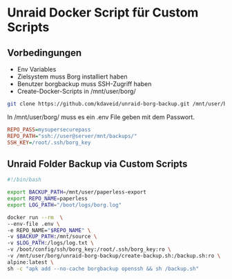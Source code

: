 # Unraid Docker Script für Custom Scripts

## Vorbedingungen

- Env Variables
- Zielsystem  muss Borg installiert haben
- Benutzer borgbackup muss SSH-Zugriff haben
- Create-Docker-Scripts in /mnt/user/borg/


```bash
git clone https://github.com/kdaveid/unraid-borg-backup.git /mnt/user/borg/
```

In /mnt/user/borg/ muss es ein .env File geben mit dem Passwort.

```ini
REPO_PASS=mysupersecurepass
REPO_PATH="ssh://user@server/mnt/backups/"
SSH_KEY=/root/.ssh/borg_key
```


## Unraid Folder Backup via Custom Scripts

```bash
#!/bin/bash

export BACKUP_PATH=/mnt/user/paperless-export
export REPO_NAME=paperless
export LOG_PATH="/boot/logs/borg.log"

docker run --rm  \
--env-file .env \
-e REPO_NAME="$REPO_NAME" \
-v $BACKUP_PATH:/mnt/source \
-v $LOG_PATH:/logs/log.txt \
-v /boot/config/ssh/borg_key:/root/.ssh/borg_key:ro \
-v /mnt/user/borg/unraid-borg-backup/create-backup.sh:/backup.sh:ro \
alpine:latest \
sh -c "apk add --no-cache borgbackup openssh && sh /backup.sh"
```

